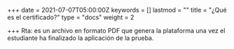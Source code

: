 +++
date = 2021-07-07T05:00:00Z
keywords = []
lastmod = ""
title = "¿Qué es el certificado?"
type = "docs"
weight = 2

+++
Rta: es un archivo en formato PDF que genera la plataforma una vez el estudiante ha finalizado la aplicación de la prueba.